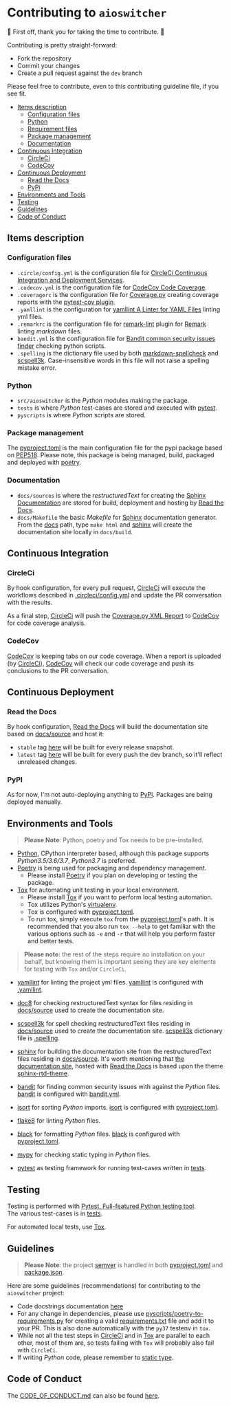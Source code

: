 # Contributing to `aioswitcher`

:clap: First off, thank you for taking the time to contribute. :clap:

Contributing is pretty straight-forward:

- Fork the repository
- Commit your changes
- Create a pull request against the `dev` branch

Please feel free to contribute, even to this contributing guideline file, if you see fit.

- [Items description](#items-description)
  - [Configuration files](#configuration-files)
  - [Python](#python)
  - [Requirement files](#requirement-files)
  - [Package management](#package-management)
  - [Documentation](#documentation)
- [Continuous Integration](#continuous-integration)
  - [CircleCi](#circleci)
  - [CodeCov](#codecov)
- [Continuous Deployment](#continuous-deployment)
  - [Read the Docs](#read-the-docs)
  - [PyPi](#pypi)
- [Environments and Tools](#environments-and-tools)
- [Testing](#testing)
- [Guidelines](#guidelines)
- [Code of Conduct](#code-of-conduct)

## Items description

### Configuration files

- `.circle/config.yml` is the configuration file for
  [CircleCi Continuous Integration and Deployment Services](https://circleci.com/gh/TomerFi/aioswitcher/tree/dev).
- `.codecov.yml` is the configuration file for [CodeCov Code Coverage](https://codecov.io/gh/TomerFi/aioswitcher).
- `.coveragerc` is the configuration file for [Coverage.py](https://coverage.readthedocs.io/en/v4.5.x/)
    creating coverage reports with the [pytest-cov plugin](https://pytest-cov.readthedocs.io/en/latest/).
- `.yamllint` is the configuration for [yamllint A Linter for YAML Files](https://yamllint.readthedocs.io/en/stable/index.html)
  linting yml files.
- `.remarkrc` is the configuration file for [remark-lint](https://github.com/remarkjs/remark-lint)
  plugin for [Remark](https://remark.js.org/) linting *markdown* files.
- `bandit.yml` is the configuration file for [Bandit common security issues finder](https://github.com/PyCQA/bandit)
  checking python scripts.
- `.spelling` is the dictionary file used by both [markdown-spellcheck](https://www.npmjs.com/package/markdown-spellcheck)
  and [scspell3k](https://pypi.org/project/scspell3k/).
  Case-insensitive words in this file will not raise a spelling mistake error.

### Python

- `src/aioswitcher` is the *Python* modules making the package.
- `tests` is where *Python* test-cases are stored and executed with [pytest](https://pypi.org/project/pytest/).
- `pyscripts` is where *Python* scripts are stored.

### Package management

The [pyproject.toml](pyproject.toml) is the main configuration file for the pypi package based on
[PEP518](https://www.python.org/dev/peps/pep-0518/). Please note, this package is being managed,
build, packaged and deployed with [poetry](https://poetry.eustace.io/).

### Documentation

- `docs/sources` is where the *restructuredText* for creating the [Sphinx Documentation](http://www.sphinx-doc.org/en/master/)
  are stored for build, deployment and hosting by [Read the Docs](https://readthedocs.org/).
- `docs/Makefile` the basic *Makefile* for [Sphinx](http://www.sphinx-doc.org/en/master/)
  documentation generator. From the [docs](docs/) path, type `make html` and
  [sphinx](http://www.sphinx-doc.org/en/master/) will create the documentation site locally in
  `docs/build`.

## Continuous Integration

### CircleCi

By hook configuration, for every pull request, [CircleCi](https://circleci.com/gh/TomerFi/aioswitcher/tree/dev)
will execute the workflows described in [.circleci/config.yml](.circleci/config.yml)
and update the PR conversation with the results.

As a final step, [CircleCi](https://circleci.com/gh/TomerFi/aioswitcher/tree/dev) will push the
[Coverage.py XML Report](https://coverage.readthedocs.io/en/v4.5.x/) to
[CodeCov](https://codecov.io/gh/TomerFi/aioswitcher) for code coverage analysis.</br>

### CodeCov

[CodeCov](https://codecov.io/gh/TomerFi/aioswitcher) is keeping tabs on our code coverage.
When a report is uploaded (by [CircleCi](https://circleci.com/gh/TomerFi/aioswitcher/tree/dev)),
[CodeCov](https://codecov.io/gh/TomerFi/aioswitcher) will check our code coverage and push its
conclusions to the PR conversation.

## Continuous Deployment

### Read the Docs

By hook configuration, [Read the Docs](https://readthedocs.org) will build the documentation site
based on [docs/source](docs/source) and host it:

- `stable` tag [here](https://aioswitcher.readthedocs.io/en/stable/) will be built for every
  release snapshot.
- `latest` tag [here](https://aioswitcher.readthedocs.io/en/latest/) will be built for every
  push the dev branch, so it'll reflect unreleased changes.

### PyPI

As for now, I'm not auto-deploying anything to [PyPi](https://pypi.org/).
Packages are being deployed manually.

## Environments and Tools

> **Please Note**: Python, poetry and Tox needs to be pre-installed.

- [Python](https://www.python.org/), CPython interpreter based, although this package supports
  *Python3.5/3.6/3.7*, *Python3.7* is preferred.
- [Poetry](https://poetry.eustace.io/) is being used for packaging and dependency management.
  - Please install [Poetry](https://poetry.eustace.io/docs/#installation) if you plan on
    developing or testing the package.
- [Tox](https://tox.readthedocs.io/en/latest/) for automating unit testing in your
  local environment.
  - Please install [Tox](https://tox.readthedocs.io/en/latest/) if you want to perform
    local testing automation.
  - Tox utilizes Python's [virtualenv](https://pypi.org/project/virtualenv/).
  - Tox is configured with [pyproject.toml](pyproject.toml).
  - To run tox, simply execute `tox` from the [pyproject.toml](pyproject.toml)'s path.
    It is recommended that you also run `tox --help` to get familiar with the various options
    such as `-e` and `-r` that will help you perform faster and better tests.

> **Please note**: the rest of the steps require no installation on your behalf,
> but knowing them is important seeing they are key elements for testing with `Tox` and/or `CircleCi`.

- [yamllint](https://pypi.org/project/yamllint/) for linting the project yml files.
  [yamllint](https://pypi.org/project/yamllint/) is configured with [.yamllint](.yamllint.yml).

- [doc8](https://pypi.org/project/doc8/) for checking restructuredText syntax for files residing
  in [docs/source](docs/source) used to create the documentation site.

- [scspell3k](https://pypi.org/project/scspell3k/) for spell checking restructuredText files
  residing in [docs/source](docs/source) used to create the documentation site.
  [scspell3k](https://pypi.org/project/scspell3k/) dictionary file is [.spelling](.spelling).

- [sphinx](https://pypi.org/project/Sphinx/) for building the documentation site from the
  restructuredText files residing in [docs/source](docs/source). It's worth mentioning that
  [the documentation site](https://aioswitcher.readthedocs.io/en/stable/), hosted with
  [Read the Docs](https://readthedocs.org) is based upon the theme
  [sphinx-rtd-theme](https://pypi.org/project/sphinx-rtd-theme/).

- [bandit](https://pypi.org/project/bandit/) for finding common security issues with against the
  *Python* files. [bandit](https://pypi.org/project/bandit/) is configured with
  [bandit.yml](bandit.yml).

- [isort](https://pypi.org/project/isort/) for sorting *Python* imports.
  [isort](https://pypi.org/project/isort/) is configured with [pyproject.toml](pyproject.toml).

- [flake8](https://pypi.org/project/flake8/) for linting *Python* files.

- [black](https://pypi.org/project/black/) for formatting *Python* files.
  [black](https://pypi.org/project/black/) is configured with [pyproject.toml](pyproject.toml).

- [mypy](https://pypi.org/project/mypy/) for checking static typing in *Python* files.

- [pytest](https://pypi.org/project/pytest/) as testing framework for running test-cases written in
  [tests](tests).

## Testing

Testing is performed with [Pytest, Full-featured Python testing tool](https://docs.pytest.org/en/latest/).</br>
The various test-cases is in [tests](tests).

For automated local tests, use [Tox](https://tox.readthedocs.io/en/latest/).

## Guidelines

> **Please Note**: the project [semver](https://semver.org/) is handled in both [pyproject.toml](pyproject.toml) and [package.json](package.json).

Here are some guidelines (recommendations) for contributing to the `aioswitcher` project:

- Code docstrings documentation [here](https://aioswitcher.readthedocs.io/en/stable/codedocs.html)
- For any change in dependencies, please use [pyscripts/poetry-to-requirements.py](pyscripts/poetry-to-requirements.py)
  for creating a valid [requirements.txt](requirements.txt) file and add it to your PR.
  This is also done automatically with the `py37` testenv in `tox`.
- While not all the test steps in [CircleCi](.circleci/config.yml) and in
  [Tox](pyproject.toml) are parallel to each other, most of them are, so tests
  failing with `Tox` will probably also fail with `CircleCi`.
- If writing *Python* code, please remember to [static type](https://www.python.org/dev/peps/pep-0484/).

## Code of Conduct

The [CODE_OF_CONDUCT.md](CODE_OF_CONDUCT.md) can also be found
[here](https://aioswitcher.readthedocs.io/en/stable/conduct.html).

